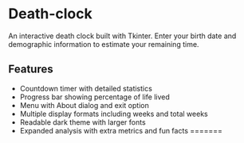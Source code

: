 # Death-clock

An interactive death clock built with Tkinter. Enter your birth date and demographic information to estimate your remaining time.

## Features
- Countdown timer with detailed statistics
- Progress bar showing percentage of life lived
- Menu with About dialog and exit option
- Multiple display formats including weeks and total weeks
- Readable dark theme with larger fonts
- Expanded analysis with extra metrics and fun facts
=======


